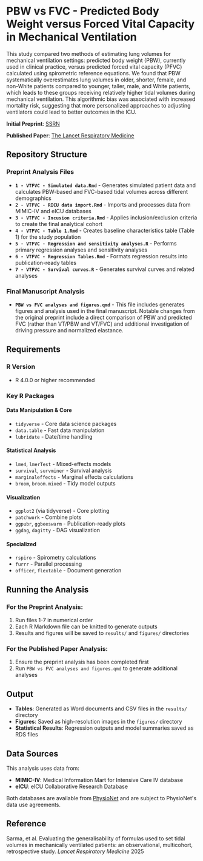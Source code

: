 # PBW vs FVC - Predicted Body Weight versus Forced Vital Capacity in Mechanical Ventilation

This study compared two methods of estimating lung volumes for mechanical ventilation settings: predicted body weight (PBW), currently used in clinical practice, versus predicted forced vital capacity (PFVC) calculated using spirometric reference equations. We found that PBW systematically overestimates lung volumes in older, shorter, female, and non-White patients compared to younger, taller, male, and White patients, which leads to these groups receiving relatively higher tidal volumes during mechanical ventilation. This algorithmic bias was associated with increased mortality risk, suggesting that more personalized approaches to adjusting ventilators could lead to better outcomes in the ICU. 

**Initial Preprint**: [SSRN](https://papers.ssrn.com/sol3/papers.cfm?abstract_id=4898478)

**Published Paper**: [The Lancet Respiratory Medicine](https://www.thelancet.com/journals/lanres/article/PIIS2213-2600(25)00126-2/abstract)

## Repository Structure

### Preprint Analysis Files 

- **`1 - VTFVC - Simulated data.Rmd`** - Generates simulated patient data and calculates PBW-based and FVC-based tidal volumes across different demographics
- **`2 - VTFVC - RICU data import.Rmd`** - Imports and processes data from MIMIC-IV and eICU databases
- **`3 - VTFVC - Incusion criteria.Rmd`** - Applies inclusion/exclusion criteria to create the final analytical cohort
- **`4 - VTFVC - Table 1.Rmd`** - Creates baseline characteristics table (Table 1) for the study population
- **`5 - VTFVC - Regression and sensitivity analyses.R`** - Performs primary regression analyses and sensitivity analyses
- **`6 - VTFVC - Regression Tables.Rmd`** - Formats regression results into publication-ready tables
- **`7 - VTFVC - Survival curves.R`** - Generates survival curves and related analyses

### Final Manuscript Analysis

- **`PBW vs FVC analyses and figures.qmd`** - This file includes generates figures and analysis used in the final manuscript. Notable changes from the original preprint include a direct comparison of PBW and predicted FVC (rather than VT/PBW and VT/FVC) and additional investigation of driving pressure and normalized elastance.


## Requirements

### R Version
- R 4.0.0 or higher recommended

### Key R Packages

#### Data Manipulation & Core
- `tidyverse` - Core data science packages
- `data.table` - Fast data manipulation
- `lubridate` - Date/time handling

#### Statistical Analysis
- `lme4`, `lmerTest` - Mixed-effects models
- `survival`, `survminer` - Survival analysis
- `marginaleffects` - Marginal effects calculations
- `broom`, `broom.mixed` - Tidy model outputs

#### Visualization
- `ggplot2` (via tidyverse) - Core plotting
- `patchwork` - Combine plots
- `ggpubr`, `ggbeeswarm` - Publication-ready plots
- `ggdag`, `dagitty` - DAG visualization

#### Specialized
- `rspiro` - Spirometry calculations
- `furrr` - Parallel processing
- `officer`, `flextable` - Document generation


## Running the Analysis

### For the Preprint Analysis:
1. Run files 1-7 in numerical order
2. Each R Markdown file can be knitted to generate outputs
3. Results and figures will be saved to `results/` and `figures/` directories

### For the Published Paper Analysis:
1. Ensure the preprint analysis has been completed first
2. Run `PBW vs FVC analyses and figures.qmd` to generate additional analyses

## Output

- **Tables**: Generated as Word documents and CSV files in the `results/` directory
- **Figures**: Saved as high-resolution images in the `figures/` directory
- **Statistical Results**: Regression outputs and model summaries saved as RDS files

## Data Sources

This analysis uses data from:
- **MIMIC-IV**: Medical Information Mart for Intensive Care IV database
- **eICU**: eICU Collaborative Research Database

Both databases are available from [PhysioNet](https://physionet.org/) and are subject to PhysioNet's data use agreements.

## Reference 
Sarma, et al. Evaluating the generalisability of formulas used to set tidal volumes in mechanically ventilated patients: an observational, multicohort, retrospective study. _Lancet Respiratory Medicine_ 2025
